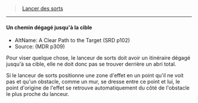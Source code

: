 ﻿---
!GenericItem
Id: spellcasting_hd.md#un-chemin-dégagé-jusquà-la-cible
ParentLink: spellcasting_hd.md#lancer-des-sorts
Name: Un chemin dégagé jusqu'à la cible
ParentName: Lancer des sorts
NameLevel: 4
AltName: A Clear Path to the Target (SRD p102)
Source: (MDR p309)
Attributes:
  Name: Un chemin dégagé jusqu'à la cible
  Markdown: >+
    #### <!--Name-->Un chemin dégagé jusqu'à la cible<!--/Name-->


    - AltName: <!--AltName-->A Clear Path to the Target (SRD p102)<!--/AltName-->

    - Source: <!--Source-->(MDR p309)<!--/Source-->


    Pour viser quelque chose, le lanceur de sorts doit avoir un itinéraire dégagé jusqu'à sa cible, elle ne doit donc pas se trouver derrière un abri total.


    Si le lanceur de sorts positionne une zone d'effet en un point qu'il ne voit pas et qu'un obstacle, comme un mur, se dresse entre ce point et lui, le point d'origine de l'effet se retrouve automatiquement du côté de l'obstacle le plus proche du lanceur.

  AltName: A Clear Path to the Target (SRD p102)
  Source: (MDR p309)
AttributesDictionary: >+
  Name: Un chemin dégagé jusqu'à la cible

  Markdown: >+

    #### <!--Name-->Un chemin dégagé jusqu'à la cible<!--/Name-->





    - AltName: <!--AltName-->A Clear Path to the Target (SRD p102)<!--/AltName-->



    - Source: <!--Source-->(MDR p309)<!--/Source-->





    Pour viser quelque chose, le lanceur de sorts doit avoir un itinéraire dégagé jusqu'à sa cible, elle ne doit donc pas se trouver derrière un abri total.





    Si le lanceur de sorts positionne une zone d'effet en un point qu'il ne voit pas et qu'un obstacle, comme un mur, se dresse entre ce point et lui, le point d'origine de l'effet se retrouve automatiquement du côté de l'obstacle le plus proche du lanceur.



  AltName: A Clear Path to the Target (SRD p102)

  Source: (MDR p309)

---
> [Lancer des sorts](hd_spellcasting.md)

---

#### Un chemin dégagé jusqu'à la cible

- AltName: A Clear Path to the Target (SRD p102)
- Source: (MDR p309)

Pour viser quelque chose, le lanceur de sorts doit avoir un itinéraire dégagé jusqu'à sa cible, elle ne doit donc pas se trouver derrière un abri total.

Si le lanceur de sorts positionne une zone d'effet en un point qu'il ne voit pas et qu'un obstacle, comme un mur, se dresse entre ce point et lui, le point d'origine de l'effet se retrouve automatiquement du côté de l'obstacle le plus proche du lanceur.

